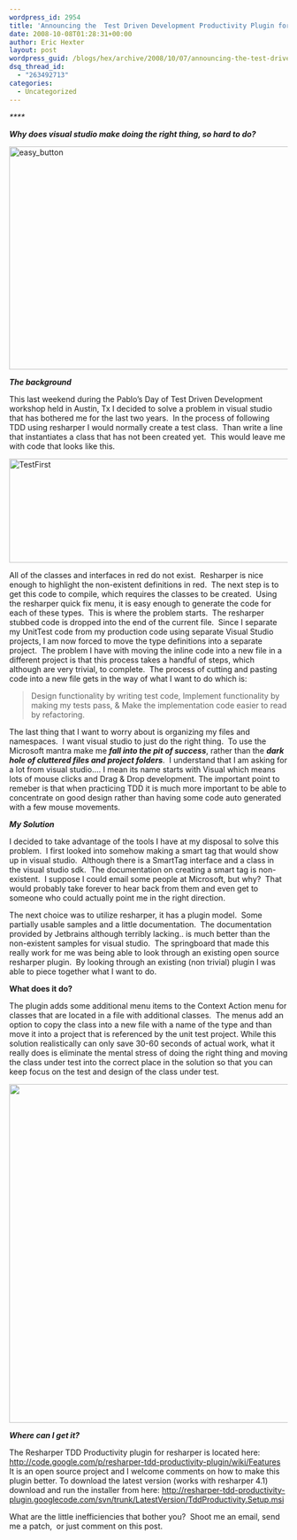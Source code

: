 ```yaml
---
wordpress_id: 2954
title: 'Announcing the  Test Driven Development Productivity Plugin for Resharper'
date: 2008-10-08T01:28:31+00:00
author: Eric Hexter
layout: post
wordpress_guid: /blogs/hex/archive/2008/10/07/announcing-the-test-driven-development-productivity-plugin-for-resharper.aspx
dsq_thread_id:
  - "263492713"
categories:
  - Uncategorized
---
```

_****_

_**Why does visual studio make doing the right thing, so hard to do?**_

[<img style="border-right: 0px;border-top: 0px;margin-left: 0px;border-left: 0px;margin-right: 0px;border-bottom: 0px" height="403" alt="easy_button" src="http://www.lostechies.com/blogs/hex/easy_button_thumb_0010E86F.jpg" width="536" border="0" />](http://www.lostechies.com/blogs/hex/easy_button_47D27156.jpg)

**_The background_** 

This last weekend during the Pablo&#8217;s Day of Test Driven Development workshop held in Austin, Tx I decided to solve a problem in visual studio that has bothered me for the last two years.&#160; In the process of following TDD using resharper I would normally create a test class.&#160; Than write a line that instantiates a class that has not been created yet.&#160; This would leave me with code that looks like this.

[<img style="border-right: 0px;border-top: 0px;border-left: 0px;border-bottom: 0px" height="188" alt="TestFirst" src="http://www.lostechies.com/blogs/hex/TestFirst_thumb_57FE394F.jpg" width="807" border="0" />](http://www.lostechies.com/blogs/hex/TestFirst_54601E72.jpg) 

All of the classes and interfaces in red do not exist.&#160; Resharper is nice enough to highlight the non-existent definitions in red.&#160; The next step is to get this code to compile, which requires the classes to be created.&#160; Using the resharper quick fix menu, it is easy enough to generate the code for each of these types.&#160; This is where the problem starts.&#160; The resharper stubbed code is dropped into the end of the current file.&#160; Since I separate my UnitTest code from my production code using separate Visual Studio projects, I am now forced to move the type definitions into a separate project.&#160; The problem I have with moving the inline code into a new file in a different project is that this process takes a handful of steps, which although are very trivial, to complete.&#160; The process of cutting and pasting code into a new file gets in the way of what I want to do which is:&#160; 

> Design functionality by writing test code, Implement functionality by making my tests pass, & Make the implementation code easier to read by refactoring.&#160; 

The last thing that I want to worry about is organizing my files and namespaces.&#160; I want visual studio to just do the right thing.&#160; To use the Microsoft mantra make me _**fall into the pit of success**_, rather than the **_dark hole of cluttered files and project folders_**.&#160; I understand that I am asking for a lot from visual studio…. I mean its name starts with Visual which means lots of mouse clicks and Drag & Drop development. The important point to remeber is that when practicing TDD it is much more important to be able to concentrate on good design rather than having some code auto generated with a few mouse movements.&#160; 

**_My Solution_**

I decided to take advantage of the tools I have at my disposal to solve this problem.&#160; I first looked into somehow making a smart tag that would show up in visual studio.&#160; Although there is a SmartTag interface and a class in the visual studio sdk.&#160; The documentation on creating a smart tag is non-existent.&#160; I suppose I could email some people at Microsoft, but why?&#160; That would probably take forever to hear back from them and even get to someone who could actually point me in the right direction.

The next choice was to utilize resharper, it has a plugin model.&#160; Some partially usable samples and a little documentation.&#160; The documentation provided by Jetbrains although terribly lacking.. is much better than the non-existent samples for visual studio.&#160; The springboard that made this really work for me was being able to look through an existing open source resharper plugin.&#160; By looking through an existing (non trivial) plugin I was able to piece together what I want to do.&#160; 

**What does it do?**

The plugin adds some additional menu items to the Context Action menu for classes that are located in a file with additional classes.&#160; The menus add an option to copy the class into a new file with a name of the type and than move it into a project that is referenced by the unit test project. While this solution realistically can only save 30-60 seconds of actual work, what it really does is eliminate the mental stress of doing the right thing and moving the class under test into the correct place in the solution so that you can keep focus on the test and design of the class under test. 

<img height="612" src="http://resharper-tdd-productivity-plugin.googlecode.com/svn/content/MoveToProjectScreenShot.JPG" width="979" />

**_Where can I get it?_**

The Resharper TDD Productivity plugin for resharper is located here: <http://code.google.com/p/resharper-tdd-productivity-plugin/wiki/Features>&#160; It is an open source project and I welcome comments on how to make this plugin better. To download the latest version (works with resharper 4.1) download and run the installer from here: <http://resharper-tdd-productivity-plugin.googlecode.com/svn/trunk/LatestVersion/TddProductivity.Setup.msi>

What are the little inefficiencies that bother you?&#160; Shoot me an email, send me a patch,&#160; or just comment on this post.&#160;